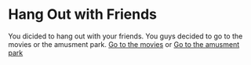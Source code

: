 # Hang Out with Friends

You dicided to hang out with your friends. You guys decided to go to the movies or the amusment park. 
[Go to the movies](movies.md) 
or
[Go to the amusment park](amusement-park.md)